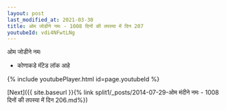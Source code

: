 ```yaml
---
layout: post
last_modified_at: 2021-03-30
title: ओम जोडीने नमः - 1008 दिनों की तपस्या में दिन 207
youtubeId: vdi4NFwtLNg
---
```

 
 
 ओम जोडीने नमः  
 
 -  कोणाकडे मॅटेड लॉक आहे 
 
  
 
  
 
 
 
 
 
 


{% include youtubePlayer.html id=page.youtubeId %}
 
[Next]({{ site.baseurl }}{% link  split1/_posts/2014-07-29-ओम मंदीने नमः - 1008 दिनों की तपस्या में दिन 206.md%})
 
